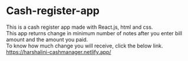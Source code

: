 # Cash-register-app  
This is a cash register app made with React.js, html and css.  
This app returns change in minimum number of notes after you enter bill amount and the amount you paid.  
To know how much change you will receive, click the below link.  
https://harshalini-cashmanager.netlify.app/
